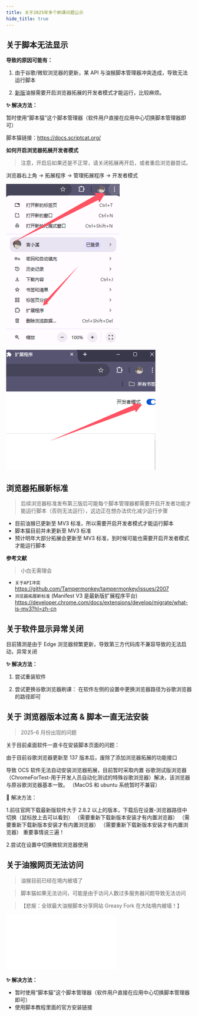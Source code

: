 ```yaml
---
title: 关于2025年多个刷课问题公示
hide_title: true
---
```


## 关于脚本无法显示

**导致的原因可能有：**

1. 由于谷歌/微软浏览器的更新，某 API 与油猴脚本管理器冲突造成，导致无法运行脚本

2. [新版](#浏览器拓展新标准)油猴需要开启浏览器拓展的开发者模式才能运行，比较麻烦。

**✨ 解决方法：**

暂时使用“脚本猫”这个脚本管理器（软件用户直接在应用中心切换脚本管理器即可）

脚本猫链接：https://docs.scriptcat.org/

**如何开启浏览器拓展开发者模式**

> 注意，开启后如果还是不正常，请关闭拓展再开启，或者重启浏览器尝试。

浏览器右上角 -> 拓展程序 -> 管理拓展程序 -> 开发者模式

![kfz](../../static/img/kfz.png)

![kfz](../../static/img/kfz2.png)

## 浏览器拓展新标准

> 后续浏览器标准发布第三版后可能每个脚本管理器都需要开启开发者功能才能运行脚本（否则无法运行），这边正在想办法优化减少运行步骤

- 目前油猴已更新至 MV3 标准，所以需要开启开发者模式才能运行脚本
- 脚本猫目前并未更新至 MV3 标准
- 预计明年大部分拓展会更新至 MV3 标准，到时候可能也需要开启开发者模式才能运行脚本

**参考文献**

> 小白无需理会

- `关于API冲突` https://github.com/Tampermonkey/tampermonkey/issues/2007
- `浏览器拓展新标准` (Manifest V3 是最新版扩展程序平台) https://developer.chrome.com/docs/extensions/develop/migrate/what-is-mv3?hl=zh-cn

## 关于软件显示异常关闭

目前猜测是由于 Edge 浏览器频繁更新，导致第三方代码库不兼容导致的无法启动，异常关闭

**✨ 解决方法：**

1. 尝试重装软件

2. 尝试更换谷歌浏览器刷课： 在软件左侧的设置中更换浏览器路径为谷歌浏览器的路径即可

## 关于 浏览器版本过高 & 脚本一直无法安装

> 2025-6 月份出现的问题

关于目前桌面软件一直卡在安装脚本页面的问题：

由于目前谷歌浏览器更新至 137 版本后，废除了添加浏览器拓展的功能接口

导致 OCS 软件无法自动安装浏览器拓展，目前暂时采取内置 谷歌测试版浏览器（ChromeForTest-用于开发人员自动化测试的特殊谷歌浏览器）解决，该浏览器与原谷歌浏览器基本一致。
（MacOS 和 ubuntu 系统暂时不兼容）

🎉 解决方法：

1.前往官网下载最新版软件大于 2.8.2 以上的版本，下载后在设置-浏览器路径中切换（鼠标放上去可以看到）
（需要重新下载新版本安装才有内置浏览器）
（需要重新下载新版本安装才有内置浏览器）
（需要重新下载新版本安装才有内置浏览器）
重要事情说三遍！

2.尝试在设置中切换微软浏览器使用

## 关于油猴网页无法访问

> 油猴目前已经在境内被墙了

> 脚本猫如果无法访问，可能是由于访问人数过多服务器问题导致无法访问

> 【悲报：全球最大油猴脚本分享网站 Greasy Fork 在大陆境内被墙！】

<iframe 
style={{width: "100%", height: "60vh"}} 
src="//player.bilibili.com/player.html?bvid=BV1hhNse4EcL&poster=true" scrolling="no" border="0" frameborder="no" framespacing="0" allowfullscreen="true"  ></iframe>

**✨ 解决方法：**

- 暂时使用“脚本猫”这个脚本管理器（软件用户直接在应用中心切换脚本管理器即可）
- 使用脚本教程里面的官方安装链接
